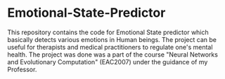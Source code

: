 # Emotional-State-Predictor

This repository contains the code for Emotional State predictor which basically detects various emotions in Human beings. The project can be useful for therapists and medical practitioners to regulate one's mental health. The project was done was a part of the course "Neural Networks and Evolutionary Computation" (EAC2007) under the guidance of my Professor. 

